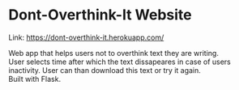 # Dont-Overthink-It Website

Link: https://dont-overthink-it.herokuapp.com/ 

Web app that helps users not to overthink text they are writing.<br>
User selects time after which the text dissapeares in case of users inactivity. User can than download this text or try it again.<br>
Built with Flask. 
